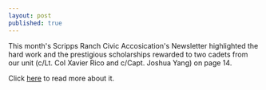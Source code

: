```yaml
---
layout: post
published: true
---
```

This month's Scripps Ranch Civic Accosication's Newsletter highlighted the hard work and the prestigious scholarships rewarded to two cadets from our unit (c/Lt. Col Xavier Rico and c/Capt. Joshua Yang) on page 14.




Click [here](https://issuu.com/seacoastmedialab/docs/001-024_scrippsranchnews_february2023?fr=sZTUxZTQxNzAzNzM) to read more about it.
